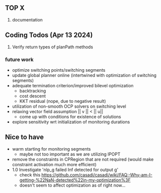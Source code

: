 

## TOP X
1. documentation

## Coding Todos (Apr 13 2024)
1. Verify return types of planPath methods

### future work
- optimize switching points/switching segments
- update global planner online (intertwined with optimization of switching segments)
- adequate termination criterion/improved bilevel optimization
    - backtracking
    - cost descent
    - KKT residual (nope, due to negative result)
- utilization of non-smooth OCP solvers on switching level
- relaxing vector field assumption || v || < || u|| 
    - come up with conditions for existence of solutions
- explore sensitivity wrt initialization of monitoring durations

## Nice to have
- warm starting for monitoring segments
    - maybe not too important as we are utilizing IPOPT
- remove the constraints in CPRegion that are not required (would make constraint activation much more efficient)
- 1.0 Investigate 'nlp_g failed Inf detected for output g'
    - check this https://github.com/casadi/casadi/wiki/FAQ:-Why-am-I-getting-%22NaN-detected%22in-my-optimization%3F
    - doesn't seem to affect optimization as of right now...
